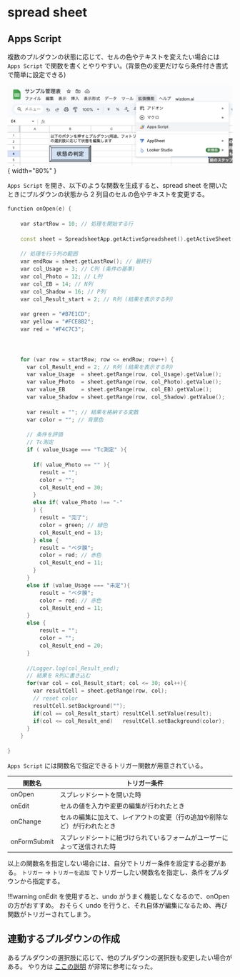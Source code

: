 # spread sheet

## Apps Script

複数のプルダウンの状態に応じて、セルの色やテキストを変えたい場合には ```Apps Script``` で関数を書くとやりやすい。(背景色の変更だけなら条件付き書式で簡単に設定できる)

![](<Screenshot 2024-12-11 at 11.06.26.png>){ width="80%" }

```Apps Script``` を開き、以下のような関数を生成すると、spread sheet を開いたときにプルダウンの状態から 2 列目のセルの色やテキストを変更する。

```cpp
function onOpen(e) {

    var startRow = 10; // 処理を開始する行

    const sheet = SpreadsheetApp.getActiveSpreadsheet().getActiveSheet();

    // 処理を行う列の範囲
    var endRow = sheet.getLastRow(); // 最終行
    var col_Usage = 3; // C列 (条件の基準)
    var col_Photo = 12; // L列
    var col_EB = 14; // N列
    var col_Shadow = 16; // P列
    var col_Result_start = 2; // R列 (結果を表示する列)

    var green = "#B7E1CD";
    var yellow = "#FCE8B2";
    var red = "#F4C7C3";



    for (var row = startRow; row <= endRow; row++) {
      var col_Result_end = 2; // R列 (結果を表示する列)
      var value_Usage  = sheet.getRange(row, col_Usage).getValue();
      var value_Photo  = sheet.getRange(row, col_Photo).getValue();
      var value_EB     = sheet.getRange(row, col_EB).getValue();
      var value_Shadow = sheet.getRange(row, col_Shadow).getValue();

      var result = ""; // 結果を格納する変数
      var color = ""; // 背景色

      // 条件を評価
      // Tc測定
      if ( value_Usage === "Tc測定" ){

        if( value_Photo == "" ){
          result = "";
          color = "";
          col_Result_end = 30;
        }
        else if( value_Photo !== "-"
        ) {
          result = "完了";
          color = green; // 緑色
          col_Result_end = 13;
        } else {
          result = "ベタ膜";
          color = red; // 赤色
          col_Result_end = 11;
        }
      }
      else if (value_Usage === "未定"){
          result = "ベタ膜";
          color = red; // 赤色 
          col_Result_end = 11;     
      }
      else {
          result = "";
          color = "";
          col_Result_end = 20;  
      }

      //Logger.log(col_Result_end);
      // 結果を R列に書き込む
      for(var col = col_Result_start; col <= 30; col++){
        var resultCell = sheet.getRange(row, col);
        // reset color
        resultCell.setBackground("");
        if(col == col_Result_start) resultCell.setValue(result);
        if(col <= col_Result_end)   resultCell.setBackground(color);
      }
    }

}

```

```Apps Script``` には関数名で指定できるトリガー関数が用意されている。

|    関数名    |                               トリガー条件                               |
| ------------ | ------------------------------------------------------------------------ |
| onOpen       | スプレッドシートを開いた時                                               |
| onEdit       | セルの値を入力や変更の編集が行われたとき                                 |
| onChange     | セルの編集に加えて、レイアウトの変更（行の追加や削除など）が行われたとき |
| onFormSubmit | スプレッドシートに紐づけられているフォームがユーザーによって送信された時 |

以上の関数名を指定しない場合には、自分でトリガー条件を設定する必要がある。
```トリガー``` -> ```トリガーを追加``` でトリガーしたい関数名を指定し、条件をプルダウンから指定する。

!!!warning
    onEdit を使用すると、undo がうまく機能しなくなるので、onOpen の方がおすすめ。
    おそらく undo を行うと、それ自体が編集になるため、再び関数がトリガーされてしまう。


## 連動するプルダウンの作成

あるプルダウンの選択肢に応じて、他のプルダウンの選択肢も変更したい場合がある。
やり方は [ここの説明](https://gosuke-blog.com/other-sheet-pull-down-list/#index_id0) が非常に参考になった。